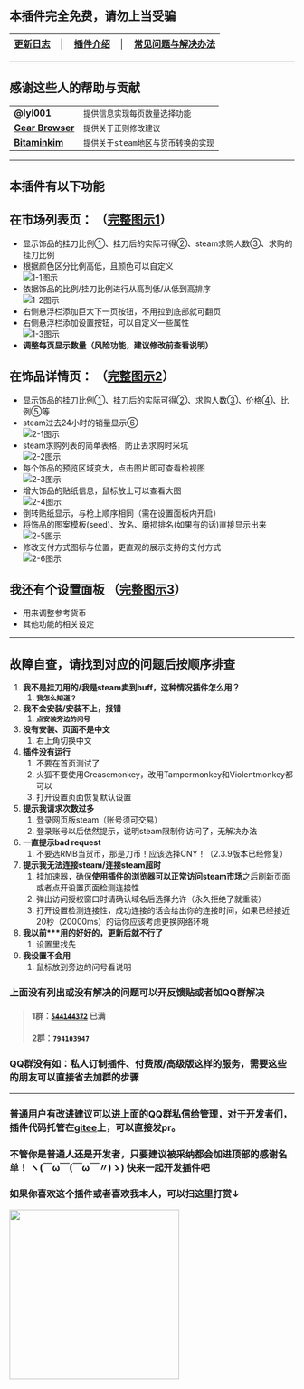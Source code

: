 ## 本插件完全免费，请勿上当受骗  
|[更新日志][commits]|│|[插件介绍](#intro)|│|[常见问题与解决办法](#support)|
|-|-|-|-|-|
---
## 感谢这些人的帮助与贡献
| | |
--|--
**@lyl001** | `提供信息实现每页数量选择功能`  
[**Gear Browser**][gearApp] | `提供关于正则修改建议`  
[**Bitaminkim**][bitaminkimGitee] | `提供关于steam地区与货币转换的实现`  

---
## 本插件有以下功能 <a name="intro"></a>  

## 在市场列表页： （[**完整图示1**][photo1]）  
- 显示饰品的挂刀比例①、挂刀后的实际可得②、steam求购人数③、求购的挂刀比例  
- 根据颜色区分比例高低，且颜色可以自定义  
  ![1-1图示][iconograph1-1]
- 依据饰品的比例/挂刀比例进行从高到低/从低到高排序  
  ![1-2图示][iconograph1-2]
- 右侧悬浮栏添加巨大下一页按钮，不用拉到底部就可翻页    
- 右侧悬浮栏添加设置按钮，可以自定义一些属性  
  ![1-3图示][iconograph1-3]
- **调整每页显示数量（风险功能，建议修改前查看说明）**  

## 在饰品详情页： （[**完整图示2**][photo2]）  
- 显示饰品的挂刀比例①、挂刀后的实际可得②、求购人数③、价格④、比例⑤等  
- steam过去24小时的销量显示⑥  
  ![2-1图示][iconograph2-1]
- steam求购列表的简单表格，防止丢求购时采坑  
  ![2-2图示][iconograph2-2]
- 每个饰品的预览区域变大，点击图片即可查看检视图  
  ![2-3图示][iconograph2-3]
- 增大饰品的贴纸信息，鼠标放上可以查看大图  
  ![2-4图示][iconograph2-4]
- 倒转贴纸显示，与枪上顺序相同（需在设置面板内开启）
- 将饰品的图案模板(seed)、改名、磨损排名(如果有的话)直接显示出来  
  ![2-5图示][iconograph2-5]
- 修改支付方式图标与位置，更直观的展示支持的支付方式  
  ![2-6图示][iconograph2-6]

## 我还有个设置面板 （[**完整图示3**][photo3]） 
- 用来调整参考货币
- 其他功能的相关设定

---
<a name="support"></a>
## **故障自查，请找到对应的问题后按顺序排查**
1. **我不是挂刀用的/我是steam卖到buff，这种情况插件怎么用？**
   1. **`我怎么知道？`**
1. **我不会安装/安装不上，报错**
   1. **`点安装旁边的问号`** 
2. **没有安装、页面不是中文**  
   1. 右上角切换中文
2. **插件没有运行**
   1. 不要在首页测试了
   2. 火狐不要使用Greasemonkey，改用Tampermonkey和Violentmonkey都可以
   3. 打开设置页面恢复默认设置
3. **提示我请求次数过多**
   1. 登录网页版steam（账号须可交易）  
   2. 登录账号以后依然提示，说明steam限制你访问了，无解决办法
4. **一直提示bad request**  
   1. 不要选RMB当货币，那是刀币！应该选择CNY！（2.3.9版本已经修复）
4. **提示我无法连接steam/连接steam超时**
   1. 挂加速器，确保**使用插件的浏览器可以正常访问steam市场**之后刷新页面或者点开设置页面检测连接性
   2. 弹出访问授权窗口时请确认域名后选择允许（永久拒绝了就重装）  
   3. 打开设置检测连接性，成功连接的话会给出你的连接时间，如果已经接近20秒（20000ms）的话你应该考虑更换网络环境
5. **我以前\*\*\*用的好好的，更新后就不行了**
   1. 设置里找先
6. **我设置不会用**
   1. 鼠标放到旁边的问号看说明

### 上面没有列出或没有解决的问题可以开反馈贴或者加QQ群解决
> #### 1群：[~~`544144372`~~][qqGroup1] **已满**  
> #### 2群：[`794103947`][qqGroup2]  

### QQ群没有如：私人订制插件、付费版/高级版这样的服务，需要这些的朋友可以直接省去加群的步骤
---

### 普通用户有改进建议可以进上面的QQ群私信给管理，对于开发者们，插件代码托管在[gitee][giteePage]上，可以直接发pr。
### 不管你是普通人还是开发者，只要建议被采纳都会加进顶部的感谢名单！  ヽ(￣ω￣(￣ω￣〃)ゝ) 快来一起开发插件吧

### 如果你喜欢这个插件或者喜欢我本人，可以扫这里打赏↓  
<img src="https://gitee.com/pronax/drawing-bed/raw/master/donate.png"  height="300" width="300">  

[bitaminkimGitee]:https://gitee.com/Bitaminkim
[gearApp]:https://gear4.app/
[commits]:https://gitee.com/pronax/buffMarketHelper/commits/master
[giteePage]:https://gitee.com/pronax/buffMarketHelper
[qqGroup1]:https://jq.qq.com/?_wv=1027&k=U8mqorxQ
[qqGroup2]:https://jq.qq.com/?_wv=1027&k=98pr2kNH
[photo1]:https://gitee.com/pronax/buffMarketHelper/raw/master/%E4%BB%8B%E7%BB%8D1.png
[photo2]:https://gitee.com/pronax/buffMarketHelper/raw/master/%E4%BB%8B%E7%BB%8D2.png
[photo3]:https://gitee.com/pronax/buffMarketHelper/raw/master/%E4%BB%8B%E7%BB%8D3.png
[iconograph1-1]:https://gitee.com/pronax/buffMarketHelper/raw/master/iconograph/1-1.png
[iconograph1-2]:https://gitee.com/pronax/buffMarketHelper/raw/master/iconograph/1-2.png
[iconograph1-3]:https://gitee.com/pronax/buffMarketHelper/raw/master/iconograph/1-3.png
[iconograph2-1]:https://gitee.com/pronax/buffMarketHelper/raw/master/iconograph/2-1.png
[iconograph2-2]:https://gitee.com/pronax/buffMarketHelper/raw/master/iconograph/2-2.png
[iconograph2-3]:https://gitee.com/pronax/buffMarketHelper/raw/master/iconograph/2-3.gif
[iconograph2-4]:https://gitee.com/pronax/buffMarketHelper/raw/master/iconograph/2-4.gif
[iconograph2-5]:https://gitee.com/pronax/buffMarketHelper/raw/master/iconograph/2-5.png
[iconograph2-6]:https://gitee.com/pronax/buffMarketHelper/raw/master/iconograph/2-6.png



